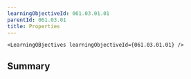 ```yaml
---
learningObjectiveId: 061.03.01.01
parentId: 061.03.01
title: Properties
---
```


```tsx eval
<LearningOBjectives learningObjectiveId={061.03.01.01} />
```

## Summary
